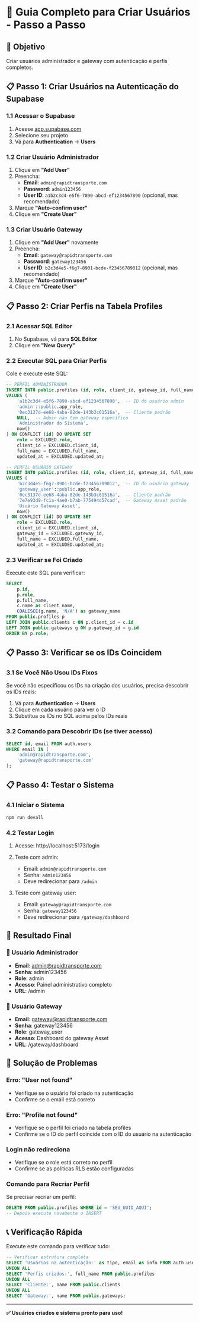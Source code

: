 # 👥 Guia Completo para Criar Usuários - Passo a Passo

## 🎯 Objetivo
Criar usuários administrador e gateway com autenticação e perfis completos.

## 📋 Passo 1: Criar Usuários na Autenticação do Supabase

### 1.1 Acessar o Supabase
1. Acesse [app.supabase.com](https://app.supabase.com)
2. Selecione seu projeto
3. Vá para **Authentication** → **Users**

### 1.2 Criar Usuário Administrador
1. Clique em **"Add User"**
2. Preencha:
   - **Email**: `admin@rapidtransporte.com`
   - **Password**: `admin123456`
   - **User ID**: `a1b2c3d4-e5f6-7890-abcd-ef1234567890` (opcional, mas recomendado)
3. Marque **"Auto-confirm user"**
4. Clique em **"Create User"**

### 1.3 Criar Usuário Gateway
1. Clique em **"Add User"** novamente
2. Preencha:
   - **Email**: `gateway@rapidtransporte.com`
   - **Password**: `gateway123456`
   - **User ID**: `b2c3d4e5-f6g7-8901-bcde-f23456789012` (opcional, mas recomendado)
3. Marque **"Auto-confirm user"**
4. Clique em **"Create User"**

## 📋 Passo 2: Criar Perfis na Tabela Profiles

### 2.1 Acessar SQL Editor
1. No Supabase, vá para **SQL Editor**
2. Clique em **"New Query"**

### 2.2 Executar SQL para Criar Perfis

Cole e execute este SQL:

```sql
-- PERFIL ADMINISTRADOR
INSERT INTO public.profiles (id, role, client_id, gateway_id, full_name, updated_at) 
VALUES (
    'a1b2c3d4-e5f6-7890-abcd-ef1234567890',  -- ID do usuário admin
    'admin'::public.app_role,
    '0ec3137d-ee68-4aba-82de-143b3c61516a',  -- Cliente padrão
    NULL,  -- Admin não tem gateway específico
    'Administrador do Sistema',
    now()
) ON CONFLICT (id) DO UPDATE SET
    role = EXCLUDED.role,
    client_id = EXCLUDED.client_id,
    full_name = EXCLUDED.full_name,
    updated_at = EXCLUDED.updated_at;

-- PERFIL USUÁRIO GATEWAY
INSERT INTO public.profiles (id, role, client_id, gateway_id, full_name, updated_at) 
VALUES (
    'b2c3d4e5-f6g7-8901-bcde-f23456789012',  -- ID do usuário gateway
    'gateway_user'::public.app_role,
    '0ec3137d-ee68-4aba-82de-143b3c61516a',  -- Cliente padrão
    '7e7e93d9-fc1a-4ae0-b7ab-775494d57cad',  -- Gateway Asset padrão
    'Usuário Gateway Asset',
    now()
) ON CONFLICT (id) DO UPDATE SET
    role = EXCLUDED.role,
    client_id = EXCLUDED.client_id,
    gateway_id = EXCLUDED.gateway_id,
    full_name = EXCLUDED.full_name,
    updated_at = EXCLUDED.updated_at;
```

### 2.3 Verificar se Foi Criado

Execute este SQL para verificar:

```sql
SELECT 
    p.id,
    p.role,
    p.full_name,
    c.name as client_name,
    COALESCE(g.name, 'N/A') as gateway_name
FROM public.profiles p
LEFT JOIN public.clients c ON p.client_id = c.id
LEFT JOIN public.gateways g ON p.gateway_id = g.id
ORDER BY p.role;
```

## 📋 Passo 3: Verificar se os IDs Coincidem

### 3.1 Se Você Não Usou IDs Fixos

Se você não especificou os IDs na criação dos usuários, precisa descobrir os IDs reais:

1. Vá para **Authentication** → **Users**
2. Clique em cada usuário para ver o ID
3. Substitua os IDs no SQL acima pelos IDs reais

### 3.2 Comando para Descobrir IDs (se tiver acesso)

```sql
SELECT id, email FROM auth.users 
WHERE email IN (
    'admin@rapidtransporte.com',
    'gateway@rapidtransporte.com'
);
```

## 📋 Passo 4: Testar o Sistema

### 4.1 Iniciar o Sistema
```bash
npm run devall
```

### 4.2 Testar Login
1. Acesse: http://localhost:5173/login
2. Teste com admin:
   - Email: `admin@rapidtransporte.com`
   - Senha: `admin123456`
   - Deve redirecionar para `/admin`

3. Teste com gateway user:
   - Email: `gateway@rapidtransporte.com`
   - Senha: `gateway123456`
   - Deve redirecionar para `/gateway/dashboard`

## 🎉 Resultado Final

### 👑 Usuário Administrador
- **Email**: admin@rapidtransporte.com
- **Senha**: admin123456
- **Role**: admin
- **Acesso**: Painel administrativo completo
- **URL**: /admin

### 🔧 Usuário Gateway
- **Email**: gateway@rapidtransporte.com
- **Senha**: gateway123456
- **Role**: gateway_user
- **Acesso**: Dashboard do gateway Asset
- **URL**: /gateway/dashboard

## 🚨 Solução de Problemas

### Erro: "User not found"
- Verifique se o usuário foi criado na autenticação
- Confirme se o email está correto

### Erro: "Profile not found"
- Verifique se o perfil foi criado na tabela profiles
- Confirme se o ID do perfil coincide com o ID do usuário na autenticação

### Login não redireciona
- Verifique se o role está correto no perfil
- Confirme se as políticas RLS estão configuradas

### Comando para Recriar Perfil
Se precisar recriar um perfil:

```sql
DELETE FROM public.profiles WHERE id = 'SEU_UUID_AQUI';
-- Depois execute novamente o INSERT
```

## 📞 Verificação Rápida

Execute este comando para verificar tudo:

```sql
-- Verificar estrutura completa
SELECT 'Usuários na autenticação:' as tipo, email as info FROM auth.users
UNION ALL
SELECT 'Perfis criados:', full_name FROM public.profiles
UNION ALL  
SELECT 'Cliente:', name FROM public.clients
UNION ALL
SELECT 'Gateway:', name FROM public.gateways;
```

---

**✅ Usuários criados e sistema pronto para uso!**